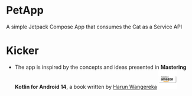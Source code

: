 # PetApp
A simple Jetpack Compose App that consumes the Cat as a Service API

# Kicker
* The app is inspired by the concepts and ideas presented in <b>Mastering Kotlin for Android 14</b>,
a book written by [Harun Wangereka](https://www.linkedin.com/in/harun-wangereka-442b37b9/) <a href="https://www.amazon.com/Mastering-Kotlin-Android-14-libraries/dp/1837631719/ref=tmm_pap_swatch_0?link_from_packtlink=yes" target="_blank"><img alt="Get it on Google Play" src="screenshots/amazon2.png" height=50px /></a>